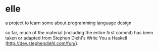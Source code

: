 # elle

a project to learn some about programming language design

so far, much of the material (including the entire first commit) has been taken or adapted from Stephen Diehl's Write You a Haskell (http://dev.stephendiehl.com/fun/).
